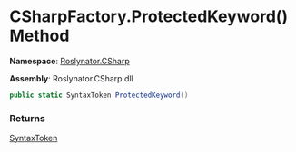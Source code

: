 # CSharpFactory\.ProtectedKeyword\(\) Method

**Namespace**: [Roslynator.CSharp](../../README.md)

**Assembly**: Roslynator\.CSharp\.dll

```csharp
public static SyntaxToken ProtectedKeyword()
```

### Returns

[SyntaxToken](https://docs.microsoft.com/en-us/dotnet/api/microsoft.codeanalysis.syntaxtoken)

